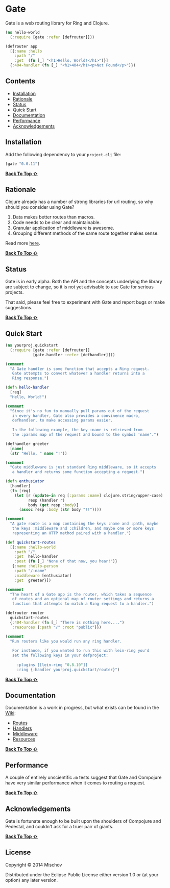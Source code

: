 # Gate

Gate is a web routing library for Ring and Clojure.

```clojure
(ns hello-world
  (:require [gate :refer [defrouter]]))

(defrouter app
  [{:name :hello
    :path "/"
    :get  (fn [_] "<h1>Hello, World!</h1>")}]
  {:404-handler (fn [_] "<h1>404</h1><p>Not Found</p>")}) 
```

## Contents

- [Installation](#installation)
- [Rationale](#rationale)
- [Status](#status)
- [Quick Start](#quick-start)
- [Documentation](#documentation)
- [Performance](#performance)
- [Acknowledgements](#acknowledgements)

## Installation

Add the following dependency to your `project.clj` file:

```clojure
[gate "0.0.11"]
```
[**Back To Top ⇧**](#contents)

## Rationale

Clojure already has a number of strong libraries for url routing, so why should you consider using Gate?

1. Data makes better routes than macros.
1. Code needs to be clear and maintainable.
1. Granular application of middleware is awesome.
1. Grouping different methods of the same route together makes sense.

Read more [here](https://github.com/mischov/gate/wiki/Rationale).

[**Back To Top ⇧**](#contents)

## Status

Gate is in early alpha. Both the API and the concepts underlying the library are subject to change, so it is not yet advisable to use Gate for serious projects.

That said, please feel free to experiment with Gate and report bugs or make suggestions.

[**Back To Top ⇧**](#contents)

## Quick Start

```clojure
(ns yourproj.quickstart
  (:require [gate :refer [defrouter]]
            [gate.handler :refer [defhandler]]))

(comment
  "A Gate handler is some function that accepts a Ring request.
   Gate attempts to convert whatever a handler returns into a
   Ring response.")

(defn hello-handler
  [req]
  "Hello, World!")

(comment
  "Since it's no fun to manually pull params out of the request 
   in every handler, Gate also provides a convinence macro,
   defhandler, to make accessing params easier.
  
   In the following example, the key :name is retrieved from
   the :params map of the request and bound to the symbol 'name'.")

(defhandler greeter
  [name]
  (str "Hello, " name "!"))

(comment
  "Gate middleware is just standard Ring middleware, so it accepts
   a handler and returns some function accepting a request.")

(defn enthusiator
  [handler]
  (fn [req]
    (let [r (update-in req [:params :name] clojure.string/upper-case)
          resp (handler r)
          body (get resp :body)]
      (assoc resp :body (str body "!!"))))

(comment
  "A gate route is a map containing the keys :name and :path, maybe
   the keys :middleware and :children, and maybe one or more keys
   representing an HTTP method paired with a handler.")

(def quickstart-routes
  [{:name :hello-world
    :path "/"
    :get  hello-handler
    :post (fn [_] "None of that now, you hear!")}
   {:name :hello-person
    :path "/:name"
    :middleware [enthusiator]
    :get  greeter}])

(comment
  "The heart of a Gate app is the router, which takes a sequence
   of routes and an optional map of router settings and returns a
   function that attempts to match a Ring request to a handler.")

(defrouter router
  quickstart-routes
  {:404-handler (fn [_] "There is nothing here....")
   :resources {:path "/" :root "public"}})

(comment
  "Run routers like you would run any ring handler.
  
   For instance, if you wanted to run this with lein-ring you'd
   set the following keys in your defproject:
  
     :plugins [[lein-ring "0.8.10"]]
     :ring {:handler yourproj.quickstart/router}")
```
[**Back To Top ⇧**](#contents)

## Documentation

Documentation is a work in progress, but what exists can be found in the [Wiki](https://github.com/mischov/gate/wiki):

- [Routes](https://github.com/mischov/gate/wiki/Routes)
- [Handlers](https://github.com/mischov/gate/wiki/Handlers)
- [Middleware](https://github.com/mischov/gate/wiki/Middleware)
- [Resources](https://github.com/mischov/gate/wiki/Resources)

[**Back To Top ⇧**](#contents)

## Performance

A couple of entirely unscientific `ab` tests suggest that Gate and Compojure have very similar performance when it comes to routing a request.

[**Back To Top ⇧**](#contents)

## Acknowledgements

Gate is fortunate enough to be built upon the shoulders of Compojure and Pedestal, and couldn't ask for a truer pair of giants. 

[**Back To Top ⇧**](#contents)

## License

Copyright © 2014 Mischov

Distributed under the Eclipse Public License either version 1.0 or (at
your option) any later version.

